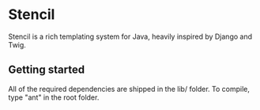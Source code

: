 # Stencil

Stencil is a rich templating system for Java, heavily inspired by Django and Twig. 

## Getting started

All of the required dependencies are shipped in the lib/ folder. To compile, type "ant" in the root folder.

